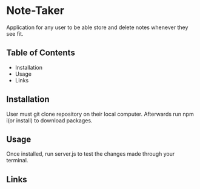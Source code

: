 # Note-Taker
Application for any user to be able store and delete notes whenever they see fit.

## Table of Contents

- Installation
- Usage
- Links

## Installation
 
 User must git clone repository on their local computer. Afterwards run npm i(or install) to download packages.

 ## Usage

 Once installed, run server.js to test the changes made through your terminal.

 ## Links
 
 
